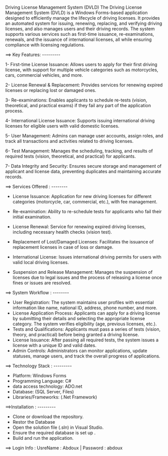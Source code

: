 Driving License Management System (DVLD)
The Driving License Management System (DVLD) is a Windows Forms-based application designed to efficiently manage the lifecycle of driving licenses. It provides an automated system for issuing, renewing, replacing, and verifying driving licenses, and also manages users and their driving records. The system supports various services such as first-time issuance, re-examinations, renewals, and the issuance of international licenses, all while ensuring compliance with licensing regulations.

==> Key Features: ---------

1- First-time License Issuance: Allows users to apply for their first driving license, with support for multiple vehicle categories such as motorcycles, cars, commercial vehicles, and more.

2- License Renewal & Replacement: Provides services for renewing expired licenses or replacing lost or damaged ones.

3- Re-examinations: Enables applicants to schedule re-tests (vision, theoretical, and practical exams) if they fail any part of the application process.

4- International License Issuance: Supports issuing international driving licenses for eligible users with valid domestic licenses.

5- User Management: Admins can manage user accounts, assign roles, and track all transactions and activities related to driving licenses.

6- Test Management: Manages the scheduling, tracking, and results of required tests (vision, theoretical, and practical) for applicants.

7- Data Integrity and Security: Ensures secure storage and management of applicant and license data, preventing 
duplicates and maintaining accurate records.

==> Services Offered : --------
* License Issuance: Application for new driving licenses for different categories (motorcycle, car, commercial, etc.), with fee management.
  
* Re-examination: Ability to re-schedule tests for applicants who fail their initial examination.

* License Renewal: Service for renewing expired driving licenses, including necessary health checks (vision test).
  
* Replacement of Lost/Damaged Licenses: Facilitates the issuance of replacement licenses in case of loss or damage.
  
* International License: Issues international driving permits for users with valid local driving licenses.
  
* Suspension and Release Management: Manages the suspension of licenses due to legal issues and the process of 
releasing a license once fines or issues are resolved.

==> System Workflow : --------

- User Registration: The system maintains user profiles with essential information like name, national ID, address, phone number, and more.
- License Application Process: Applicants can apply for a driving license by submitting their details and selecting the appropriate license category. The system verifies eligibility (age, previous licenses, etc.).
- Tests and Qualifications: Applicants must pass a series of tests (vision, theory, and practical) before being granted a driving license.
- License Issuance: After passing all required tests, the system issues a license with a unique ID and valid dates.
- Admin Controls: Administrators can monitor applications, update statuses, manage users, and track the overall progress of applications.
  
==> Technology Stack : ---------

* Platform: Windows Forms
* Programming Language: C#
* data access technology: ADO.net
* Database: (SQL Server, Files)
* Libraries/Frameworks: (.Net Framework)

==>Installation : ---------

* Clone or download the repository.
* Restor the Database 
* Open the solution file (.sln) in Visual Studio.
* Ensure the required database is set up .
* Build and run the application.

==> Login Info :   UsreName : Abdoux  |  Password : abdoux
